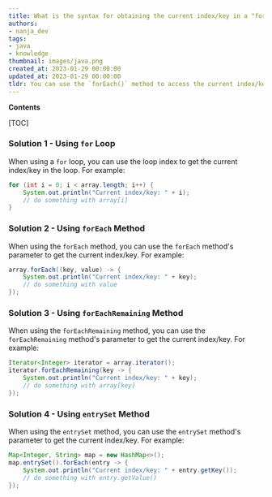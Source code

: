 ```yaml
---
title: What is the syntax for obtaining the current index/key in a "for each" loop in java?
authors:
- nanja_dev
tags:
- java
- knowledge
thumbnail: images/java.png
created_at: 2023-01-29 00:00:00
updated_at: 2023-01-29 00:00:00
tldr: You can use the `forEach()` method to access the current index/key in a `for each` loop.
---
```


**Contents**

[TOC]

### Solution 1 - Using `for` Loop

When using a `for` loop, you can use the loop index to get the current index/key in the loop. For example:

```java
for (int i = 0; i < array.length; i++) {
    System.out.println("Current index/key: " + i);
    // do something with array[i]
}
```

### Solution 2 - Using `forEach` Method

When using the `forEach` method, you can use the `forEach` method's parameter to get the current index/key. For example:

```java
array.forEach((key, value) -> {
    System.out.println("Current index/key: " + key);
    // do something with value
});
```

### Solution 3 - Using `forEachRemaining` Method

When using the `forEachRemaining` method, you can use the `forEachRemaining` method's parameter to get the current index/key. For example:

```java
Iterator<Integer> iterator = array.iterator();
iterator.forEachRemaining(key -> {
    System.out.println("Current index/key: " + key);
    // do something with array[key]
});
```

### Solution 4 - Using `entrySet` Method

When using the `entrySet` method, you can use the `entrySet` method's parameter to get the current index/key. For example:

```java
Map<Integer, String> map = new HashMap<>();
map.entrySet().forEach(entry -> {
    System.out.println("Current index/key: " + entry.getKey());
    // do something with entry.getValue()
});
```
